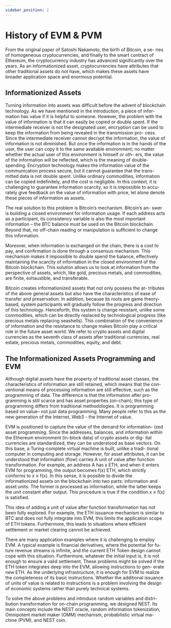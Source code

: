 ```yaml
---
sidebar_position: 2
---
```


# History of EVM & PVM

From the original paper of Satoshi Nakamoto, the birth of Bitcoin, a se- ries of homogeneous cryptocurrencies, and finally to the smart contract of Ethereum, the cryptocurrency industry has advanced significantly over the years. As an informationized asset, cryptocurrencies have attributes that other traditional assets do not have, which makes these assets have broader application space and enormous potential.

## Informationized Assets

Turning information into assets was diﬀicult before the advent of blockchain technology. As we have mentioned in the introduction, a piece of infor- mation has value if it is helpful to someone. However, the problem with the value of information is that it can easily be copied or double spent. If the intermediate receiver is not the designated user, encryption can be used to keep the information from being revealed in the transmission pro- cess. Since the intermediate receiver cannot decrypt the information, the value of information is not diminished. But once the information is in the hands of the user, the user can copy it to the same available environment; no matter whether the actual user of this environment is himself or oth- ers, the value of the information will be reflected, which is the meaning of double-spending. Encryption technology makes the information value of the communication process secure, but it cannot guarantee that the trans- mitted data is not double spent. Unlike ordinary commodities, information can be copied indefinitely, and the cost is negligible. In this context, it is challenging to guarantee information scarcity, so it is impossible to accu- rately give feedback on the value of information with price, let alone denote these pieces of information as assets.

The real solution to this problem is Bitcoin’s mechanism. Bitcoin’s an- swer is building a closed environment for information usage. If each address acts as a participant, its consistency variable is also the most important information – the BTC balance must be used on the Bitcoin blockchain. Beyond that, no off-chain reading or manipulation is suﬀicient to change this information.

Moreover, when information is exchanged on the chain, there is a cost to pay, and confirmation is done through a consensus mechanism. This mechanism makes it impossible to double spend the balance, effectively maintaining the scarcity of information in the closed environment of the Bitcoin blockchain. This solution allows us to look at information from the perspective of assets, which, like gold, precious metals, and commodities, are finite, exhaustible, and transferable.

Bitcoin creates informationized assets that not only possess the at- tributes of the above general assets but also have the characteristics of ease of transfer and preservation. In addition, because its roots are game theory-based, system participants will gradually follow the progress and direction of this technology. Henceforth, this system is change resistant, unlike some commodities, which can be directly replaced by technological progress (like precious metals replacing seashells). This combination of the convenience of information and the resistance to change makes Bitcoin play a critical role in the future asset world. We refer to crypto assets and digital currencies as the seventh class of assets after traditional currencies, real estate, precious metals, commodities, equity, and debt.

## The Informationized Assets Programming and EVM

Although digital assets have the property of traditional asset classes, the characteristics of information are still retained, which means that the con- ventional means of processing information are still effective, such as the programming of data. The difference is that the information after pro- gramming is still scarce and has asset properties (on-chain); this type of programming differs from traditional methodologies. It is programming based on value– not just data programming. Many people refer to this as the new generation of the Internet, Web3 - the Internet of value.

EVM is positioned to capture the value of the demand for information- ized asset programming. Since the addresses, balances, and information within the Ethereum environment (in-block data) of crypto assets or dig- ital currencies are standardized, they can be understood as base vectors. On this base, a Turing-complete virtual machine is built, unlike a tradi- tional computer in computing and storage. However, for asset attributes, it can be understood that information (flow) carries A unit of value after function transformation. For example, an address A has x ETH, and when it enters EVM for programming, the output becomes f(x) ETH, which strictly conforms to x ≥ f(x). In this sense, it is possible to divide the informationized assets on the blockchain into two parts: information and asset units. The former is processed as information, while the latter keeps the unit constant after output. This procedure is true if the condition x ≥ f(x) is satisfied.

This idea of adding a unit of value after function transformation has not been fully explored. For example, the ETH issuance mechanism is similar to BTC and does not fully integrate into EVM, this limits the application scope of ETH tokens. Furthermore, this leads to situations where eﬀicient settlement or market clearing cannot be achieved.

There are many application examples where it is challenging to employ EVM. A typical example is financial derivatives, where the potential for fu- ture revenue streams is infinite, and the current ETH Token design cannot cope with this situation. Furthermore, whatever the initial input is, it is not enough to ensure a valid settlement. These problems might be solved if the ETH token integrates deep into the EVM, allowing instructions to gen- erate new ETH. As the underlying infrastructure, it is enough for EVM to realize the completeness of its basic instructions. Whether the additional issuance of units of value is related to instructions is a problem involving the design of economic systems rather than purely technical systems.

To solve the above problems and introduce random variables and distri- bution transformation for on-chain programming, we designed NEST. Its main concepts include the NEST oracle, random information tokenization, Omnipotent market maker (OMM) mechanism, probabilistic virtual ma- chine (PVM), and NEST coin.
